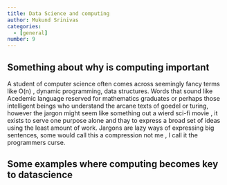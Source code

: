 ```yaml
---
title: Data Science and computing
author: Mukund Srinivas
categories:
  - [general]
number: 9
---
```

## Something about why is computing important   

A student of computer science often comes across seemingly fancy terms like O(n) , dynamic programming, data structures. Words that sound like Acedemic language  reserved for mathematics graduates or perhaps those intelligent beings who understand the arcane texts of goedel or turing, however the jargon might seem like something out a wierd sci-fi movie , it exists to serve one purpose alone and thay to express a broad set of ideas using the least amount of work. Jargons are lazy ways of expressing big sentences, some would call this a compression not me , I call it the programmers curse.

## Some examples where computing becomes key to datascience
